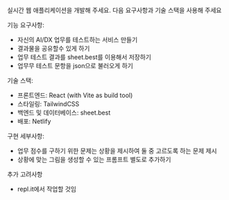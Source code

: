 실시간 웹 애플리케이션을 개발해 주세요. 다음 요구사항과 기술 스택을 사용해 주세요

기능 요구사항:
- 자신의 AI/DX 업무를 테스트하는 서비스 만들기
- 결과물을 공유할수 있게 하기
- 업무 테스트 결과를 sheet.best를 이용해서 저장하기
- 업무무 테스트 문항을 json으로 불러오게 하기

기술 스택:
- 프론트엔드: React (with Vite as build tool)
- 스타일링: TailwindCSS
- 백엔드 및 데이터베이스: sheet.best
- 배포: Netlify

구현 세부사항:
- 업무 점수를 구하기 위한 문제는 상황을 제시하여 둘 중 고르도록 하는 문제 제시
- 상황에 맞는 그림을 생성할 수 있는 프롬프트 별도로 추가하기

추가 고려사항
- repl.it에서 작업할 것임